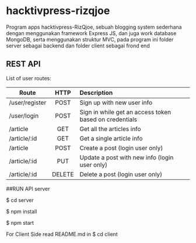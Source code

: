 # hacktivpress-rizqjoe

Program apps hacktivpress-RizQjoe, sebuah blogging system sederhana dengan menggunakan framework Express JS, dan juga work database MongoDB, serta menggunakan struktur MVC, pada program ini folder server sebagai backend dan folder client sebagai frond end

## REST API

List of user routes:

| Route             | HTTP          | Description      |
| -------------     |:-------------:| :----------------|
| /user/register    |POST           | Sign up with new user info|
| /user/login       |POST           | Sign in while get an access token based on credentials|
| /article          |GET            | Get all the articles info|
| /article/:id      |GET            | Get a single article info|
| /article          |POST           | Create a post (login user only)|
| /article/:id      |PUT            | Update a post with new  info (login user only)|
| /article/:id      |DELETE         | Delete a post (login user only)|

##RUN API server

$ cd server

$ npm install

$ npm start

For Client Side read README.md in 
$ cd client

